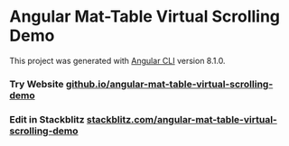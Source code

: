 # Angular Mat-Table Virtual Scrolling Demo

This project was generated with [Angular CLI](https://github.com/angular/angular-cli) version 8.1.0.

### Try Website [github.io/angular-mat-table-virtual-scrolling-demo](https://harbirchahal.github.io/angular-mat-table-virtual-scrolling-demo/)

### Edit in Stackblitz [stackblitz.com/angular-mat-table-virtual-scrolling-demo](https://stackblitz.com/edit/angular-mat-table-virtual-scrolling-demo)
